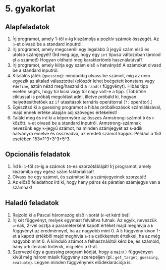 # 5. gyakorlat

## Alapfeladatok

1. Írj programot, amely 1-től `n`-ig kiszámolja a pozitív számok összegét. Az `n`-et olvasd be a standard inputról.
1. Írj programot, amely megcseréli egy legalább 3 jegyű szám első és utolsó számjegyét! (Írd meg úgy, hogy egy `int` típusú változóban tárolod el a számot!) Hogyan oldható meg karaktertömb használatával? 
1. Írj programot, amely kiírja egy szám első `n` hatványát! A számokat olvasd be a standard inputról.
1. Kitalálós játék (`guessing`): mindaddig olvass be számot, míg az nem egyezik az általad választottal (először lehet beégetett konstans vagy `#define`, aztán nézd meg/használd a `rand()` függvényt). Hibás tipp esetén segíts, hogy túl kicsi vagy túl nagy volt-e a tipp. (Többféle ciklussal is próbálj megoldást adni, illetve próbáld ki, hogyan helyettesíthetőek az `if` utasítások ternáris operátorral (`?:` operátor).)
1. Egészítsd ki a guessing programot a hibás próbálkozások számlálásával, majd ennek értéke alapján adj szöveges értékelést!
1. Találd meg és írd ki a képernyőre az összes Armstrong-számot `0` és `n` között. `n`-et olvasd be a standard inputról. Armstrong-számnak nevezünk egy `k`-jegyű számot, ha minden számjegyét az `k`-adik hatványra emelve és összeadva, az eredeti számot kapjuk. Például a 153 esetében 153=1^3+3^3+5^3.

## Opcionális feladatok

1. Írd ki `1`-től `20`-ig a számok `10`-es szorzótábláját!
Írj programot, amely kiszámítja egy egész szám faktoriálisát!
1. Olvass be egy számot, és számítsd ki a számjegyeinek szorzatát!
1. Az előző feladathoz írd ki, hogy hány páros és páratlan számjegye van a számnak!

## Haladó feladatok

1. Rajzold ki a Pascal háromszög első `n` sorát (`n`-et kérd be)!
1. Írj két függvényt, melyek egymást felváltva futnak. Az egyik, nevezzük `a`-nak, 2-vel osztja a paraméterként kapott értéket majd meghívja a `b` függvényt az eredménnyel, ha az nagyobb mint 0. A `b` függvény kivon 1-et a kapott értékből majd meghívja `a`-t a csökkentett értékkel, ha az még nagyobb mint 0. A kiinduló számot a felhasználótól kérd be, és számold, hány `a`-`b` iteráció történik, míg eléri a 0-át.
1. Szervezd úgy a guessing program kódját, hogy a `main()` függvényen kívül még három másik függvény szerepeljen (pl.: `get_target`, `guessing`, `evaluate`). Legyen minden függvénynek elődeklarációja is.
